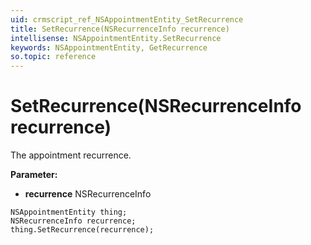 ```yaml
---
uid: crmscript_ref_NSAppointmentEntity_SetRecurrence
title: SetRecurrence(NSRecurrenceInfo recurrence)
intellisense: NSAppointmentEntity.SetRecurrence
keywords: NSAppointmentEntity, GetRecurrence
so.topic: reference
---
```


# SetRecurrence(NSRecurrenceInfo recurrence)

The appointment recurrence.

**Parameter:** 
 - **recurrence** NSRecurrenceInfo

```crmscript
NSAppointmentEntity thing;
NSRecurrenceInfo recurrence;
thing.SetRecurrence(recurrence);
```

